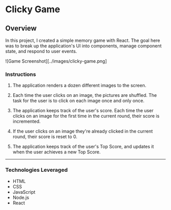 # Clicky Game

## Overview

In this project, I created a simple memory game with React. The goal here was to break up the application's UI into components, manage component state, and respond to user events.

![Game Screenshot][../images/clicky-game.png]

### Instructions

1. The application renders a dozen different images to the screen. 

2. Each time the user clicks on an image, the pictures are shuffled. The task for the user is to click on each image once and only once. 

3. The application keeps track of the user's score. Each time the user clicks on an image for the first time in the current round, their score is incremented.

4. If the user clicks on an image they're already clicked in the current round, their score is reset to 0.

5. The application keeps track of the user's Top Score, and updates it when the user achieves a new Top Score.

- - -

### Technologies Leveraged

* HTML
* CSS
* JavaScript
* Node.js
* React
